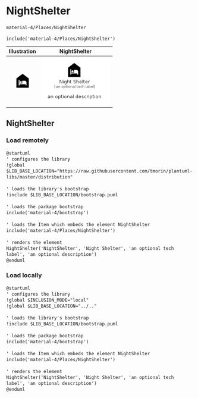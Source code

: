 # NightShelter


```text
material-4/Places/NightShelter
```

```text
include('material-4/Places/NightShelter')
```



| Illustration | NightShelter |
| :---: | :---: |
| ![illustration for Illustration](../../material-4/Places/NightShelter.png) | ![illustration for NightShelter](../../material-4/Places/NightShelter.Local.png) |




## NightShelter

### Load remotely
```plantuml
@startuml
' configures the library
!global $LIB_BASE_LOCATION="https://raw.githubusercontent.com/tmorin/plantuml-libs/master/distribution"

' loads the library's bootstrap
!include $LIB_BASE_LOCATION/bootstrap.puml

' loads the package bootstrap
include('material-4/bootstrap')

' loads the Item which embeds the element NightShelter
include('material-4/Places/NightShelter')

' renders the element
NightShelter('NightShelter', 'Night Shelter', 'an optional tech label', 'an optional description')
@enduml
```

### Load locally
```plantuml
@startuml
' configures the library
!global $INCLUSION_MODE="local"
!global $LIB_BASE_LOCATION="../.."

' loads the library's bootstrap
!include $LIB_BASE_LOCATION/bootstrap.puml

' loads the package bootstrap
include('material-4/bootstrap')

' loads the Item which embeds the element NightShelter
include('material-4/Places/NightShelter')

' renders the element
NightShelter('NightShelter', 'Night Shelter', 'an optional tech label', 'an optional description')
@enduml
```

